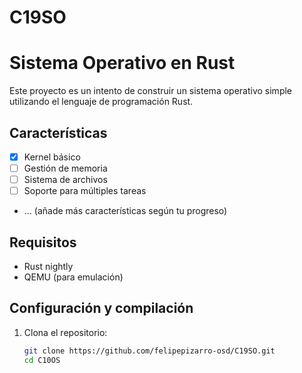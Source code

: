 # C19SO
# Sistema Operativo en Rust

Este proyecto es un intento de construir un sistema operativo simple utilizando el lenguaje de programación Rust.

## Características

- [x] Kernel básico
- [ ] Gestión de memoria
- [ ] Sistema de archivos
- [ ] Soporte para múltiples tareas
- ... (añade más características según tu progreso)

## Requisitos

- Rust nightly
- QEMU (para emulación)
  

## Configuración y compilación

1. Clona el repositorio:
   ```bash
   git clone https://github.com/felipepizarro-osd/C19SO.git
   cd C10OS
   ```
